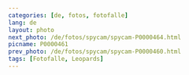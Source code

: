 ```yaml
---
categories: [de, fotos, fotofalle]
lang: de
layout: photo
next_photo: /de/fotos/spycam/spycam-P0000464.html
picname: P0000461
prev_photo: /de/fotos/spycam/spycam-P0000460.html
tags: [Fotofalle, Leopards]
---
```

